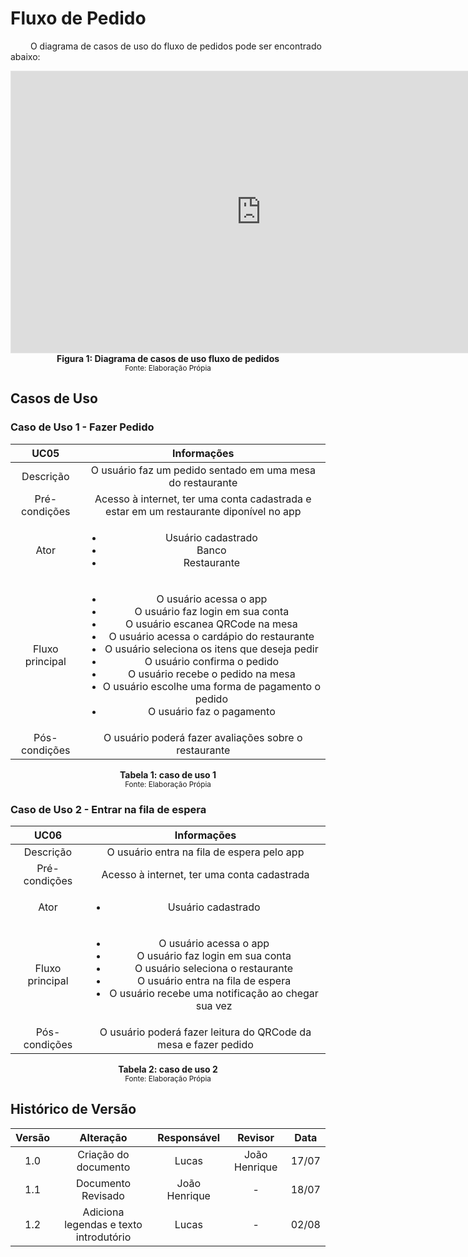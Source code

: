 # Fluxo de Pedido

&emsp;&emsp; O diagrama de casos de uso do fluxo de pedidos pode ser encontrado abaixo:

<iframe style="border: 1px solid rgba(0, 0, 0, 0.1);" width="800" height="450" src="https://www.figma.com/embed?embed_host=share&url=https%3A%2F%2Fwww.figma.com%2Ffile%2Ff8m1NiBXcM9ZuMHtz4a1vq%2FFluxo-de-Pedidos-no-Restaurante%3Fnode-id%3D0%253A1" allowfullscreen></iframe>

<figcaption align='center'>
    <b>Figura 1: Diagrama de casos de uso fluxo de pedidos</b>
    <br><small>Fonte: Elaboração Própia</small>
</figcaption>

## Casos de Uso

### Caso de Uso 1 - Fazer Pedido

<center>

| UC05 | Informações | 
| :----: | :------:|
| Descrição | O usuário faz um pedido sentado em uma mesa do restaurante |
| Pré-condições | Acesso à internet, ter uma conta cadastrada e estar em um restaurante diponível no app|
| Ator | <ul><li>Usuário cadastrado</li> <li>Banco</li> <li>Restaurante</li></ul> |
| Fluxo principal | <ul><li>O usuário acessa o app</li><li>O usuário faz login em sua conta</li><li>O usuário escanea QRCode na mesa</li><li>O usuário acessa o cardápio do restaurante</li><li>O usuário seleciona os itens que deseja pedir</li><li>O usuário confirma o pedido</li><li>O usuário recebe o pedido na mesa</li><li>O usuário escolhe uma forma de pagamento o pedido</li><li>O usuário faz o pagamento</li></ul> |
| Pós-condições | O usuário poderá fazer avaliações sobre o restaurante|

</center>

<figcaption align='center'>
    <b>Tabela 1: caso de uso 1</b>
     <br><small>Fonte: Elaboração Própia</small>
</figcaption>

### Caso de Uso 2 - Entrar na fila de espera

<center>

| UC06 | Informações | 
| :----: | :------:|
| Descrição | O usuário entra na fila de espera pelo app |
| Pré-condições | Acesso à internet, ter uma conta cadastrada|
| Ator | <ul><li>Usuário cadastrado</li> |
| Fluxo principal | <ul><li>O usuário acessa o app</li><li>O usuário faz login em sua conta</li><li>O usuário seleciona o restaurante</li><li>O usuário entra na fila de espera</li> <li>O usuário recebe uma notificação ao chegar sua vez</li>   |
| Pós-condições | O usuário poderá fazer leitura do QRCode da mesa e fazer pedido|

</center>

<figcaption align='center'>
    <b>Tabela 2: caso de uso 2</b>
     <br><small>Fonte: Elaboração Própia</small>
</figcaption>


## Histórico de Versão

| Versão |                Alteração               | Responsável |         Revisor        |  Data |
|:------:|:--------------------------------------:|:-----------:|:----------------------:|:-----:|
|   1.0  |                    Criação do documento                  |    Lucas | João Henrique | 17/07 |
|   1.1  |                   Documento Revisado                   |    João Henrique | - | 18/07 |
|   1.2  |                  Adiciona legendas e texto introdutório                   |    Lucas | - | 02/08 |